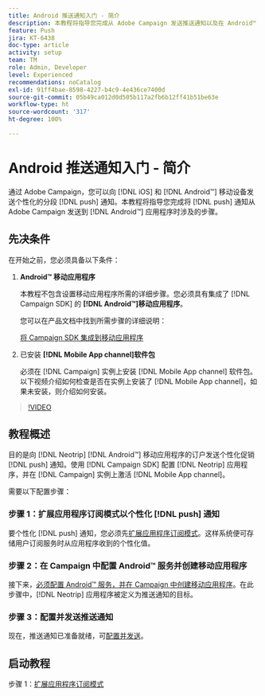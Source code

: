```yaml
---
title: Android 推送通知入门 - 简介
description: 本教程将指导您完成从 Adobe Campaign 发送推送通知以及在 Android™ 应用程序中接收这些通知所涉及的步骤。
feature: Push
jira: KT-6438
doc-type: article
activity: setup
team: TM
role: Admin, Developer
level: Experienced
recommendations: noCatalog
exl-id: 91ff4bae-8598-4227-b4c9-4e436ce7400d
source-git-commit: 05b49ca012d0d505b117a2fb6b12ff41b51be63e
workflow-type: ht
source-wordcount: '317'
ht-degree: 100%

---
```


# Android 推送通知入门 - 简介

通过 Adobe Campaign，您可以向 [!DNL iOS] 和 [!DNL Android™] 移动设备发送个性化的分段 [!DNL push] 通知。本教程将指导您完成将 [!DNL push] 通知从 Adobe Campaign 发送到 [!DNL Android™] 应用程序时涉及的步骤。

## 先决条件

在开始之前，您必须具备以下条件：

1) **Android™ 移动应用程序**

   本教程不包含设置移动应用程序所需的详细步骤。您必须具有集成了 [!DNL Campaign SDK] 的 **[!DNL Android™]移动应用程序**。

   您可以在产品文档中找到所需步骤的详细说明：

   [将 Campaign SDK 集成到移动应用程序](https://experienceleague.adobe.com/docs/campaign-classic/using/sending-messages/sending-push-notifications/integrating-campaign-sdk-into-the-mobile-application.html?lang=zh-Hans)

2) 已安装 **[!DNL Mobile App channel]软件包**

   必须在 [!DNL Campaign] 实例上安装 [!DNL Mobile App channel] 软件包。以下视频介绍如何检查是否在实例上安装了 [!DNL Mobile App channel]，如果未安装，则介绍如何安装。

>[!VIDEO](https://video.tv.adobe.com/v/326544?quality=12&learn=on)

## 教程概述

目的是向 [!DNL Neotrip] [!DNL Android™] 移动应用程序的订户发送个性化促销 [!DNL push] 通知。使用 [!DNL Campaign SDK] 配置 [!DNL Neotrip] 应用程序，并在 [!DNL Campaign] 实例上激活 [!DNL Mobile App channel]。

需要以下配置步骤：

### 步骤 1：扩展应用程序订阅模式以个性化 [!DNL push] 通知

要个性化 [!DNL push] 通知，您必须先[扩展应用程序订阅模式](/help/tutorial-get-started-with-push-notifications-for-android/extend-the-app-subscription-schema.md)。这样系统便可存储用户订阅服务时从应用程序收到的个性化值。

### 步骤 2：在 Campaign 中配置 Android™ 服务并创建移动应用程序

接下来，[必须配置 Android™ 服务，并在 Campaign 中创建移动应用程序](/help/tutorial-get-started-with-push-notifications-for-android/configure-an-android-service-in-campaign.md)。在此步骤中，[!DNL Neotrip] 应用程序被定义为推送通知的目标。

### 步骤 3：配置并发送推送通知

现在，推送通知已准备就绪，可[配置并发送](/help/tutorial-get-started-with-push-notifications-for-android/configure-and-send-push-notifications.md)。

## 启动教程

步骤 1：[扩展应用程序订阅模式](/help/tutorial-get-started-with-push-notifications-for-android/extend-the-app-subscription-schema.md)
